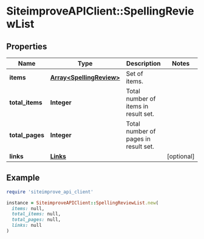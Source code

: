 # SiteimproveAPIClient::SpellingReviewList

## Properties

| Name | Type | Description | Notes |
| ---- | ---- | ----------- | ----- |
| **items** | [**Array&lt;SpellingReview&gt;**](SpellingReview.md) | Set of items. |  |
| **total_items** | **Integer** | Total number of items in result set. |  |
| **total_pages** | **Integer** | Total number of pages in result set. |  |
| **links** | [**Links**](Links.md) |  | [optional] |

## Example

```ruby
require 'siteimprove_api_client'

instance = SiteimproveAPIClient::SpellingReviewList.new(
  items: null,
  total_items: null,
  total_pages: null,
  links: null
)
```

